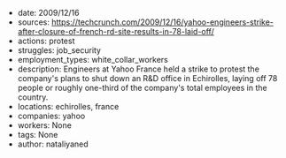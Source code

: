 - date: 2009/12/16
- sources: https://techcrunch.com/2009/12/16/yahoo-engineers-strike-after-closure-of-french-rd-site-results-in-78-laid-off/
- actions: protest
- struggles: job_security
- employment_types: white_collar_workers
- description: Engineers at Yahoo France held a strike to protest the company's plans to shut down an R&D office in Echirolles, laying off 78 people or roughly one-third of the company's total employees in the country. 
- locations: echirolles, france
- companies: yahoo
- workers: None
- tags: None
- author: nataliyaned
